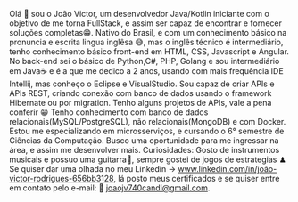 Olá 🖖 sou o João Victor, um desenvolvedor Java/Kotlin iniciante com o objetivo de me torna FullStack, e assim ser capaz de encontrar e fornecer soluções completas😁.
Nativo do Brasil, e com um conhecimento básico na pronuncia e escrita lingua inglêsa 😅, mas o inglês técnico é intermediário,  
tenho conhecimento básico front-end em HTML, CSS, Javascript e Angular.
No back-end sei o básico de Python,C#, PHP, Golang e sou intermediário em Java☕ e é a que me dedico a 2 anos, 
usando com mais frequência IDE Intellij, mas conheço o Eclipse e VisualStudio.
Sou capaz de criar APIs e APIs REST, criando conexão com banco de dados usando o framework Hibernate ou por migration. 
Tenho alguns projetos de APIs, vale a pena conferir 😁
Tenho conhecimento com banco de dados relacionais(MySQL/PostgreSQL), não relacionais(MongoDB) e com Docker.
Estou me especializando em microsserviços, e cursando o 6° semestre de Ciências da Computação.
Busco uma oportunidade para me ingressar na área, e assim me desenvolver mais.
Curiosidades:  Gosto de instrumentos musicais e possuo uma guitarra🎸, sempre gostei de jogos de estrategias ♟
Se quiser dar uma olhada no meu Linkedin -> www.linkedin.com/in/joão-victor-rodrigues-656bb3128, lá posto meus certificados
e se quiser entre em contato pelo e-mail: 📩 joaojv740candi@gmail.com.


<!---
JUAUNNN/JUAUNNN is a ✨ special ✨ repository because its `README.md` (this file) appears on your GitHub profile.
You can click the Preview link to take a look at your changes.
--->
